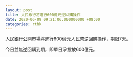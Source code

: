 ```yaml
---
layout: post
title: 人民銀行將進行600億元逆回購操作
date: 2020-06-09 09:21:06.000000000 +08:00
categories: rthk
---
```


人民銀行公開市場將進行600億元人民幣逆回購操作，期限7天。

今日並無逆回購到期，即單日淨投放600億元。
